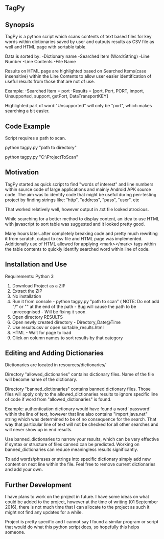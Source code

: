 ## TagPy

## Synopsis
TagPy is a python script which scans contents of text based files for key words within dictionaries saved by user and outputs results as CSV file as well and HTML page with sortable table.

Data is sorted by:
    -Dictionary name
    -Searched Item (Word/String)
    -Line Number
    -Line Contents
    -File Name

Results on HTML page are highlighted based on Searched Items(case insensitive) within the Line Contents to allow user easier identification of useful results from those that are not of use.

Example:
    -Searched Item = port
    -Results = [port, Port, PORT, import, Unsupported, support, getPort, DataTransportKEY]
    
Highlighted part of word "Unsupported" will only be "port", which makes searching a bit easier.

## Code Example
Script requires a path to scan.

python tagpy.py "path to directory"

python tagpy.py "C:\ProjectToScan\"

## Motivation

TagPy started as quick script to find "words of interest" and line numbers within source code of large applications and mainly Android APK source code.
The aim was to identify code that might be useful during pen-testing project by finding strings like: "http", "address", "pass", "user". etc

That worked relatively well, however output in .txt file looked atrocious.

While searching for a better method to display content, an idea to use HTML with javascript to sort table was suggested and it looked pretty good.

Many hours later..after completely breaking code and pretty much rewriting it from scratch, output to csv file and HTML page was implemented.
Additionally use of HTML allowed for applying &lt;mark&gt;&lt;/mark&gt; tags within the table contents to quickly identify searched word within line of code.


## Installation and Use

Requirements: Python 3


1. Download Project as a ZIP
2. Extract the ZIP
3. No installation
4. Run it from console - python tagpy.py "path to scan" (
NOTE:   Do not add "/" or "\" at the end of the path - Bug will cause the path to be unrecognised - Will be fixing it soon.
5. Open directory RESULTS
6. Open newly created directory - Directory_Date@Time
7. Use results.csv or open sortable_results.html
8. HTML - Wait for page to load
9. Click on column names to sort results by that category

## Editing and Adding Dictionaries

Dictionaries are located in
    resources/dictionaries/

Directory "allowed_dictionaries" contains dictionary files. Name of the file will become name of the dictionary.


Directory "banned_dictionaries" contains banned dictionary files. Those files will apply only to the allowed_dictionaries results
to ignore specific line of code if word from "allowed_dictionaries" is found.


Example:
authentication dictionary would have found a word 'password' within the line of text, however that line also contains
"import java.net" string which was determined to be of no consequence for the search.
That way that particular line of text will not be checked for all other searches and will never show up in end results.

Use banned_dictionaries to narrow your results, which can be very effective if syntax or structure of files canned can be
predicted. Working on banned_dictionaries can reduce meaningless results significantly.

To add words/phrases or strings into specific dictionary simply add new content on next line within the file.
Feel free to remove current dictionaries and add your own.

## Further Development

I have plans to work on the project in future.
I have some ideas on what could be added to the project, however at the time of writing (01 September 2016), there is not much time that I can allocate to the project as such it might not find any updates for a while.

Project is pretty specific and I cannot say I found a similar program or script that would do what this python script does, so hopefully this helps someone.